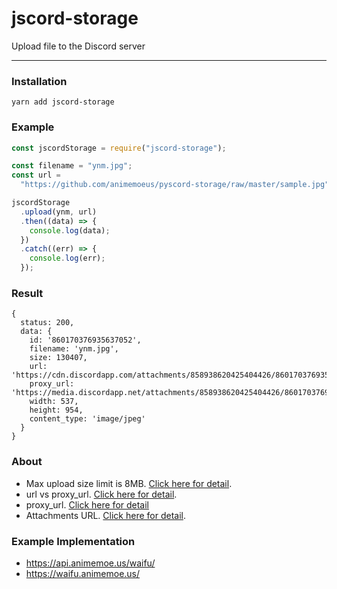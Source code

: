 # jscord-storage

Upload file to the Discord server

---

### Installation

```
yarn add jscord-storage
```

### Example

```javascript
const jscordStorage = require("jscord-storage");

const filename = "ynm.jpg";
const url =
  "https://github.com/animemoeus/pyscord-storage/raw/master/sample.jpg";

jscordStorage
  .upload(ynm, url)
  .then((data) => {
    console.log(data);
  })
  .catch((err) => {
    console.log(err);
  });
```

### Result

```
{
  status: 200,
  data: {
    id: '860170376935637052',
    filename: 'ynm.jpg',
    size: 130407,
    url: 'https://cdn.discordapp.com/attachments/858938620425404426/860170376935637052/ynm.jpg',
    proxy_url: 'https://media.discordapp.net/attachments/858938620425404426/860170376935637052/ynm.jpg',
    width: 537,
    height: 954,
    content_type: 'image/jpeg'
  }
}
```

### About

- Max upload size limit is 8MB. [Click here for detail](https://support.discord.com/hc/en-us/community/posts/360031101592-Increase-max-file-size-for-free-accounts).
- url vs proxy_url. [Click here for detail](https://www.reddit.com/r/discordapp/comments/e8lgj2/mediadiscordappnet_cdndiscordappcom/).
- proxy_url. [Click here for detail](https://www.reddit.com/r/discordapp/comments/f1ixly/.discord_adding_lower_width_and_height_to_linked/)
- Attachments URL. [Click here for detail](https://support.discord.com/hc/en-us/community/posts/360061593771-Privacy-for-CDN-attachements).

### Example Implementation

- https://api.animemoe.us/waifu/
- https://waifu.animemoe.us/
